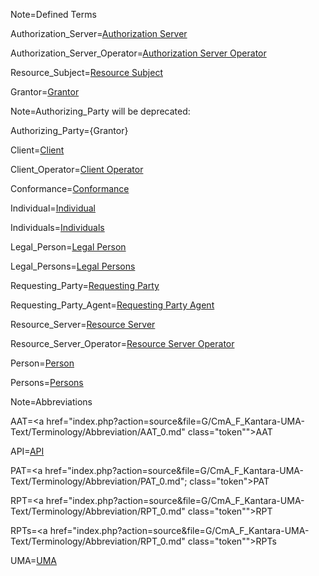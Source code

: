 Note=Defined Terms

Authorization_Server=<a href="index.php?action=source&file=G/CmA_F_Kantara-UMA-Text/Terminology/Term/Authorization_Server_0.md"  class="definedterm">Authorization Server</a>

Authorization_Server_Operator=<a href="index.php?action=source&file=G/CmA_F_Kantara-UMA-Text/Terminology/Term/Authorization_Server_Operator_0.md" class="person">Authorization Server Operator</a>

Resource_Subject=<a href="index.php?action=source&file=G/CmA_F_Kantara-UMA-Text/Terminology/Term/Resource_Subject_0.md"  class="person">Resource Subject</a>

Grantor=<a href="index.php?action=source&file=G/CmA_F_Kantara-UMA-Text/Terminology/Term/Grantor_0.md"  class="person">Grantor</a>

Note=Authorizing_Party will be deprecated:

Authorizing_Party={Grantor}

Client=<a href="index.php?action=source&file=G/CmA_F_Kantara-UMA-Text/Terminology/Term/Client_0.md" class="definedterm">Client</a>

Client_Operator=<a href="index.php?action=source&file=G/CmA_F_Kantara-UMA-Text/Terminology/Term/Client_Operator_0.md" class="person">Client Operator</a>

Conformance=<a href="index.php?action=source&file=G/CmA_F_Kantara-UMA-Text/Terminology/Term/Conformance_0.md" class="definedterm">Conformance</a>

Individual=<a href="index.php?action=source&file=G/CmA_F_Kantara-UMA-Text/Terminology/Term/Individual_0.md" class="person">Individual</a>

Individuals=<a href="index.php?action=source&file=G/CmA_F_Kantara-UMA-Text/Terminology/Term/Individual_0.md" class="person">Individuals</a>

Legal_Person=<a href="index.php?action=source&file=G/CmA_F_Kantara-UMA-Text/Terminology/Term/Legal_Person_0.md" class="person">Legal Person</a>

Legal_Persons=<a href="index.php?action=source&file=G/CmA_F_Kantara-UMA-Text/Terminology/Term/Legal_Person_0.md" class="person">Legal Persons</a>

Requesting_Party=<a href="index.php?action=source&file=G/CmA_F_Kantara-UMA-Text/Terminology/Term/Requesting_Party_0.md" class="person">Requesting Party</a>

Requesting_Party_Agent=<a href="index.php?action=source&file=G/CmA_F_Kantara-UMA-Text/Terminology/Term/Requesting_Party_Agent_0.md" class="person">Requesting Party Agent</a>

Resource_Server=<a href="index.php?action=source&file=G/CmA_F_Kantara-UMA-Text/Terminology/Term/Resource_Server_0.md" class="definedterm">Resource Server</a>

Resource_Server_Operator=<a href="index.php?action=source&file=G/CmA_F_Kantara-UMA-Text/Terminology/Term/Resource_Server_Operator_0.md" class="person">Resource Server Operator</a>

Person=<a href="index.php?action=source&file=G/CmA_F_Kantara-UMA-Text/Terminology/Term/Person_0.md" class="person">Person</a>

Persons=<a href="index.php?action=source&file=G/CmA_F_Kantara-UMA-Text/Terminology/Term/Person_0.md" class="person">Persons</a>

Note=Abbreviations

AAT=<a href="index.php?action=source&file=G/CmA_F_Kantara-UMA-Text/Terminology/Abbreviation/AAT_0.md" class="token"">AAT</a>

API=<a href="index.php?action=source&file=G/CmA_F_Kantara-UMA-Text/Terminology/Abbreviation/API_0.md" class="definedterm">API</a>

PAT=<a href="index.php?action=source&file=G/CmA_F_Kantara-UMA-Text/Terminology/Abbreviation/PAT_0.md"; class="token">PAT</a>

RPT=<a href="index.php?action=source&file=G/CmA_F_Kantara-UMA-Text/Terminology/Abbreviation/RPT_0.md" class="token"">RPT</a>

RPTs=<a href="index.php?action=source&file=G/CmA_F_Kantara-UMA-Text/Terminology/Abbreviation/RPT_0.md" class="token"">RPTs</a>

UMA=<a href="index.php?action=source&file=G/CmA_F_Kantara-UMA-Text/Terminology/Abbreviation/UMA_0.md" class="definedterm">UMA</a>
